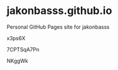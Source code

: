 # jakonbasss.github.io
Personal GitHub Pages site for jakonbasss




































x3ps6X


7CPTSqA7Pn

NKggWk
